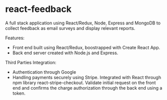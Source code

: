 # react-feedback
A full stack application using React/Redux, Node, Express and MongoDB to collect feedback as email surveys and display relevant reports.

Features:
- Front end built using React/Redux, boostrapped with Create React App.
- Back end server created with Node.js and Express.

Third Parties Integration:
- Authentication through Google
- Handling payments securely using Stripe. Integrated with React through npm library react-stripe-checkout. Validate initial request on the front end and confirms the charge authorization through the back end using a token.
